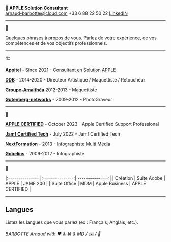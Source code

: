 ** APPLE Solution Consultant**  
arnaud-barbotte@icloud.com
+33 6 88 22 50 22
[LinkedIN](https://fr.linkedin.com/in/arnaudbarbotte)

---
👤

Quelques phrases à propos de vous. Parlez de votre expérience, de vos compétences et de vos objectifs professionnels.

---
🏗️

**[Appitel](https://www.appitel.fr)** - Since 2021 - Consultant en Solution APPLE

**[DDB](https://www.ddb.fr)** - 2014-2020 - Directeur Artistique / Maquettiste / Retoucheur

**[Groupe-Amalthéa](https://www.groupe-amalthea.fr)** 2012-2013 - Maquettiste

**[Gutenberg-networks](https://www.gutenberg.agency/)** - 2009-2012 - PhotoGraveur

---
 🏫

**[APPLE CERTIFIED](https://www.credly.com/badges/46ca5467-31b7-430e-b3f0-3fb8d27fa992)** - October 2023 - Apple Certified Support Professional

**[Jamf Certified Tech]([https://www.credly.com/badges/46ca5467-31b7-430e-b3f0-3fb8d27fa992](https://fr.linkedin.com/in/arnaudbarbotte))** - July 2022 - Jamf Certified Tech

**[NextFormation](https://nextformation.com/)** - 2013 - Infographiste Multi Média

**[Gobelins](https://www.gobelins.fr/)** - 2009-2012 - Infographiste

---
💼

|:--------------- |:---------------:| ---------------:|
| Création | Suite Adobe | APPLE | JAMF 200 |
| Suite Office | MDM | Apple Business | APPLE CERTIFIED |
<!-- | |  |  |  | -->

---

## Langues

Listez les langues que vous parlez (ex : Français, Anglais, etc.).

###### BARBOTTE Arnaud with ❤️ & &#8984; & [MD](https://www.google.com/url?sa=i&url=https%3A%2F%2Ffr.wikipedia.org%2Fwiki%2FFichier%3AMarkdown-mark.svg&psig=AOvVaw1ZYSP9CxdXlFtsod_xEgP7&ust=1734456862936000&source=images&cd=vfe&opi=89978449&ved=0CBEQjRxqFwoTCPiiq7vprIoDFQAAAAAdAAAAABAE) / [✉️](mailto:arnaud-barbotte@icloud.com) / [📱](sms:0688225022)

